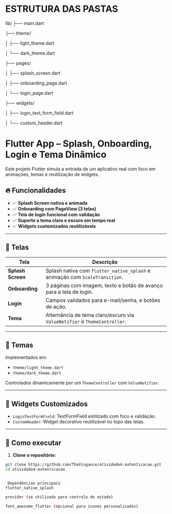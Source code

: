 # ESTRUTURA DAS PASTAS

lib/ 
├── main.dart

├── theme/

│   ├── light_theme.dart

│   └── dark_theme.dart

├── pages/

│   ├── splash_screen.dart

│   ├── onboarding_page.dart

│   └── login_page.dart

├── widgets/

│   ├── login_text_form_field.dart

│   └── custom_header.dart

# Flutter App – Splash, Onboarding, Login e Tema Dinâmico

Este projeto Flutter simula a entrada de um aplicativo real com foco em animações, temas e reutilização de widgets.

## 🔥 Funcionalidades

- ✅ **Splash Screen nativa e animada**
- ✅ **Onboarding com PageView (3 telas)**
- ✅ **Tela de login funcional com validação**
- ✅ **Suporte a tema claro e escuro em tempo real**
- ✅ **Widgets customizados reutilizáveis**

---

## 📱 Telas

| Tela | Descrição |
|------|-----------|
| **Splash Screen** | Splash nativa com `flutter_native_splash` e animação com `ScaleTransition`. |
| **Onboarding** | 3 páginas com imagem, texto e botão de avanço para a tela de login. |
| **Login** | Campos validados para e-mail/senha, e botões de ação. |
| **Tema** | Alternância de tema claro/escuro via `ValueNotifier` e `ThemeController`. |

---

## 🎨 Temas

Implementados em:

- `theme/light_theme.dart`
- `theme/dark_theme.dart`

Controlados dinamicamente por um `ThemeController` com `ValueNotifier`.

---

## 🧱 Widgets Customizados

- `LoginTextFormField`: TextFormField estilizado com foco e validação.
- `CustomHeader`: Widget decorativo reutilizável no topo das telas.

---

## 🚀 Como executar

1. **Clone o repositório:**

```bash
git clone https://github.com/TheVingance/atividade4-autenticacao.git
cd atividade4-autenticacao


 Dependências principais
flutter_native_splash

provider (se utilizado para controle de estado)

font_awesome_flutter (opcional para ícones personalizados)
